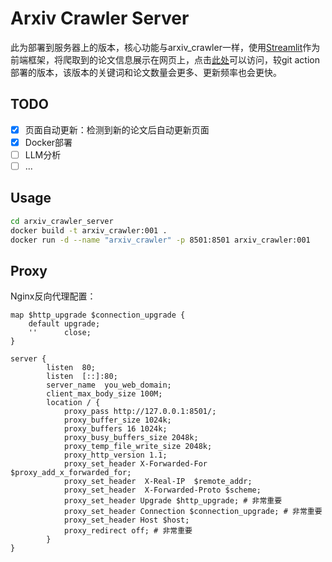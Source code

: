 # Arxiv Crawler Server

此为部署到服务器上的版本，核心功能与arxiv_crawler一样，使用[Streamlit](https://streamlit.io/)作为前端框架，将爬取到的论文信息展示在网页上，点击[此处](http://mypapers.theron.love)可以访问，较git action部署的版本，该版本的关键词和论文数量会更多、更新频率也会更快。

## TODO
- [x] 页面自动更新：检测到新的论文后自动更新页面
- [x] Docker部署
- [ ] LLM分析
- [ ] ...

## Usage

```bash
cd arxiv_crawler_server
docker build -t arxiv_crawler:001 .
docker run -d --name "arxiv_crawler" -p 8501:8501 arxiv_crawler:001
```

## Proxy

Nginx反向代理配置：

```nginx
map $http_upgrade $connection_upgrade {
    default upgrade;
    ''      close;
}

server {
        listen  80;
        listen  [::]:80;
        server_name  you_web_domain;
        client_max_body_size 100M;
        location / {
            proxy_pass http://127.0.0.1:8501/;
            proxy_buffer_size 1024k; 
            proxy_buffers 16 1024k; 
            proxy_busy_buffers_size 2048k;
            proxy_temp_file_write_size 2048k; 
            proxy_http_version 1.1;
            proxy_set_header X-Forwarded-For $proxy_add_x_forwarded_for;
            proxy_set_header  X-Real-IP  $remote_addr;
            proxy_set_header  X-Forwarded-Proto $scheme;
            proxy_set_header Upgrade $http_upgrade; # 非常重要
            proxy_set_header Connection $connection_upgrade; # 非常重要
            proxy_set_header Host $host;
            proxy_redirect off; # 非常重要
        }
}
```